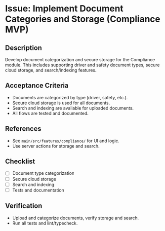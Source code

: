 # Issue: Implement Document Categories and Storage (Compliance MVP)

## Description
Develop document categorization and secure storage for the Compliance module. This includes supporting driver and safety document types, secure cloud storage, and search/indexing features.

## Acceptance Criteria
- Documents are categorized by type (driver, safety, etc.).
- Secure cloud storage is used for all documents.
- Search and indexing are available for uploaded documents.
- All flows are tested and documented.

## References
- See `main/src/features/compliance/` for UI and logic.
- Use server actions for storage and search.

## Checklist
- [ ] Document type categorization
- [ ] Secure cloud storage
- [ ] Search and indexing
- [ ] Tests and documentation

## Verification
- Upload and categorize documents, verify storage and search.
- Run all tests and lint/typecheck.
